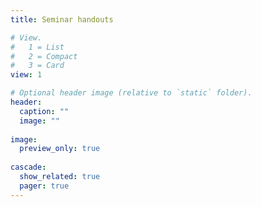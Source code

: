 ```yaml
---
title: Seminar handouts

# View.
#   1 = List
#   2 = Compact
#   3 = Card
view: 1

# Optional header image (relative to `static` folder).
header:
  caption: ""
  image: ""
  
image: 
  preview_only: true
  
cascade:
  show_related: true
  pager: true
---
```

